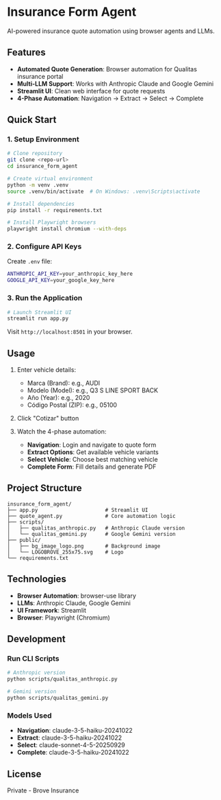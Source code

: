 # Insurance Form Agent

AI-powered insurance quote automation using browser agents and LLMs.

## Features

- **Automated Quote Generation**: Browser automation for Qualitas insurance portal
- **Multi-LLM Support**: Works with Anthropic Claude and Google Gemini
- **Streamlit UI**: Clean web interface for quote requests
- **4-Phase Automation**: Navigation → Extract → Select → Complete

## Quick Start

### 1. Setup Environment

```bash
# Clone repository
git clone <repo-url>
cd insurance_form_agent

# Create virtual environment
python -m venv .venv
source .venv/bin/activate  # On Windows: .venv\Scripts\activate

# Install dependencies
pip install -r requirements.txt

# Install Playwright browsers
playwright install chromium --with-deps
```

### 2. Configure API Keys

Create `.env` file:

```bash
ANTHROPIC_API_KEY=your_anthropic_key_here
GOOGLE_API_KEY=your_google_key_here
```

### 3. Run the Application

```bash
# Launch Streamlit UI
streamlit run app.py
```

Visit `http://localhost:8501` in your browser.

## Usage

1. Enter vehicle details:
   - Marca (Brand): e.g., AUDI
   - Modelo (Model): e.g., Q3 S LINE SPORT BACK
   - Año (Year): e.g., 2020
   - Código Postal (ZIP): e.g., 05100

2. Click "Cotizar" button

3. Watch the 4-phase automation:
   - **Navigation**: Login and navigate to quote form
   - **Extract Options**: Get available vehicle variants
   - **Select Vehicle**: Choose best matching vehicle
   - **Complete Form**: Fill details and generate PDF

## Project Structure

```
insurance_form_agent/
├── app.py                      # Streamlit UI
├── quote_agent.py              # Core automation logic
├── scripts/
│   ├── qualitas_anthropic.py   # Anthropic Claude version
│   └── qualitas_gemini.py      # Google Gemini version
├── public/
│   ├── bg_image_logo.png       # Background image
│   └── LOGOBROVE_255x75.svg    # Logo
└── requirements.txt
```

## Technologies

- **Browser Automation**: browser-use library
- **LLMs**: Anthropic Claude, Google Gemini
- **UI Framework**: Streamlit
- **Browser**: Playwright (Chromium)

## Development

### Run CLI Scripts

```bash
# Anthropic version
python scripts/qualitas_anthropic.py

# Gemini version
python scripts/qualitas_gemini.py
```

### Models Used

- **Navigation**: claude-3-5-haiku-20241022
- **Extract**: claude-3-5-haiku-20241022
- **Select**: claude-sonnet-4-5-20250929
- **Complete**: claude-3-5-haiku-20241022

## License

Private - Brove Insurance
